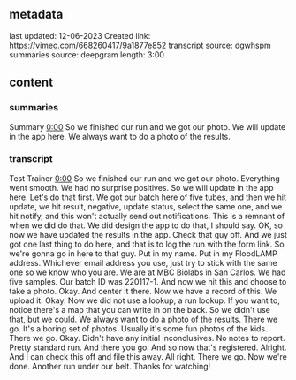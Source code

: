 ## metadata
last updated: 12-06-2023 Created
link: https://vimeo.com/668260417/9a1877e852
transcript source: dgwhspm
summaries source: deepgram
length: 3:00

## content

### summaries

Summary  [0:00](https://vimeo.com/668260417/9a1877e852?ts=0)
So we finished our run and we got our photo. We will update in the app here. We always want to do a photo of the results. 

### transcript

Test Trainer  [0:00](https://vimeo.com/668260417/9a1877e852?ts=0)
So we finished our run and we got our photo. Everything went smooth. We had no surprise positives. So we will update in the app here. Let's do that first. We got our batch here of five tubes, and then we hit update, we hit result, negative, update status, select the same one, and we hit notify, and this won't actually send out notifications. This is a remnant of when we did do that. We did design the app to do that, I should say. OK, so now we have updated the results in the app. Check that guy off. And we just got one last thing to do here, and that is to log the run with the form link. So we're gonna go in here to that guy. Put in my name. Put in my FloodLAMP address. Whichever email address you use, just try to stick with the same one so we know who you are. We are at MBC Biolabs in San Carlos. We had five samples. Our batch ID was 220117-1. And now we hit this and choose to take a photo. Okay. And center it there. Now we have a record of this. We upload it. Okay. Now we did not use a lookup, a run lookup. If you want to, notice there's a map that you can write in on the back. So we didn't use that, but we could. We always want to do a photo of the results. There we go. It's a boring set of photos. Usually it's some fun photos of the kids. There we go. Okay. Didn't have any initial inconclusives. No notes to report. Pretty standard run. And there you go. And so now that's registered. Alright. And I can check this off and file this away. All right. There we go. Now we're done. Another run under our belt. Thanks for watching!

